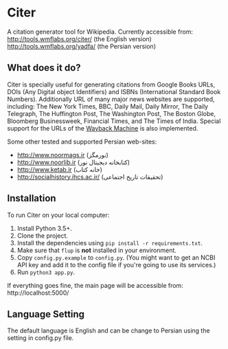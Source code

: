 # Citer

A citation generator tool for Wikipedia. Currently accessible from:
http://tools.wmflabs.org/citer/ (the English version)
http://tools.wmflabs.org/yadfa/ (the Persian version)

## What does it do?

Citer is specially useful for generating citations from Google Books URLs, DOIs (Any Digital object Identifiers) and ISBNs (International Standard Book Numbers).
Additionally URL of many major news websites are supported, including:
The New York Times, BBC, Daily Mail, Daily Mirror, The Daily Telegraph, The Huffington Post, The Washington Post, The Boston Globe, Bloomberg Businessweek, Financial Times, and The Times of India. Special support for the URLs of the [Wayback Machine](https://en.wikipedia.org/wiki/Wayback_Machine) is also implemented.

Some other tested and supported Persian web-sites:
* http://www.noormags.ir (نورمگز)
* http://www.noorlib.ir (کتابخانه دیجیتال نور)
* http://www.ketab.ir (خانه كتاب)
* http://socialhistory.ihcs.ac.ir/ (تحقیقات تاریخ اجتماعی)


## Installation

To run Citer on your local computer:

1. Install Python 3.5+.
2. Clone the project.
3. Install the dependencies using `pip install -r requirements.txt`.
3. Make sure that `flup` is __not__ installed in your environment.
5. Copy `config.py.example` to `config.py`. (You might want to get an NCBI API key and add it to the config file if you're going to use its services.)
4. Run `python3 app.py`.

If everything goes fine, the main page will be accessible from:
    http://localhost:5000/


## Language Setting
The default language is English and can be change to Persian using the setting in config.py file.
